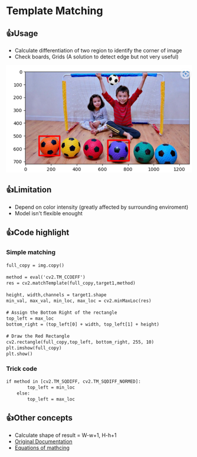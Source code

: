 # Template Matching
## :+1:Usage
- Calculate differentiation of two region to identify the corner of image
- Check boards, Grids (A solution to detect edge but not very useful)

![alt text](https://github.com/hmlaiac/NEW_AI/blob/main/opencv/Template%20Matching/img/outcome.png)

## :+1:Limitation
- Depend on color intensity (greatly affected by surrounding enviroment)
- Model isn't flexible enought 

## :+1:Code highlight
### Simple matching
```
full_copy = img.copy()

method = eval('cv2.TM_CCOEFF')
res = cv2.matchTemplate(full_copy,target1,method)

height, width,channels = target1.shape
min_val, max_val, min_loc, max_loc = cv2.minMaxLoc(res)

# Assign the Bottom Right of the rectangle
top_left = max_loc
bottom_right = (top_left[0] + width, top_left[1] + height)

# Draw the Red Rectangle
cv2.rectangle(full_copy,top_left, bottom_right, 255, 10)
plt.imshow(full_copy)
plt.show()
```
### Trick code

```
if method in [cv2.TM_SQDIFF, cv2.TM_SQDIFF_NORMED]:
        top_left = min_loc    
    else:
        top_left = max_loc
```

## :+1:Other concepts
- Calculate shape of result = W-w+1, H-h+1
- [Original Documentation](https://docs.opencv.org/4.x/d4/dc6/tutorial_py_template_matching.html)
- [Equations of mathcing](https://docs.opencv.org/4.x/df/dfb/group__imgproc__object.html#gga3a7850640f1fe1f58fe91a2d7583695dab65c042ed62c9e9e095a1e7e41fe2773) 
